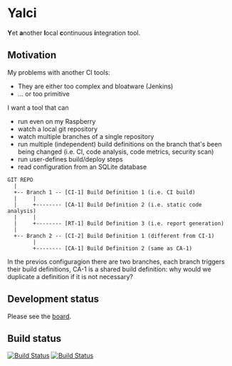 # Yalci
**Y**et **a**nother **l**ocal **c**ontinuous **i**ntegration tool.

## Motivation

My problems with another CI tools:
* They are either too complex and bloatware (Jenkins)
* ... or too primitive

I want a tool that can

* run even on my Raspberry
* watch a local git repository
* watch multiple branches of a single repository
* run multiple (independent) build definitions on the branch that's been being changed (i.e. CI, code analysis, code metrics, security scan)
* run user-defines build/deploy steps
* read configuration from an SQLite database

```
GIT REPO
  |
  +-- Branch 1 -- [CI-1] Build Definition 1 (i.e. CI build)
  |     |
  |     +-------- [CA-1] Build Definition 2 (i.e. static code analysis)
  |     |
  |     +-------- [RT-1] Build Definition 3 (i.e. report generation)
  |
  +-- Branch 2 -- [CI-2] Build Definition 1 (different from CI-1)
        |
        +-------- [CA-1] Build Definition 2 (same as CA-1)
```

In the previos configuragion there are two branches, each branch triggers their build definitions, CA-1 is a shared build definition: why would we duplicate a definition if it is not necessary?

## Development status

Please see the [board](https://github.com/fuszenecker/Yalci/projects/1).

## Build status

[![Build Status](https://travis-ci.org/fuszenecker/Yalci.svg?branch=master)](https://travis-ci.org/fuszenecker/Yalci)
[![Build Status](https://travis-ci.org/fuszenecker/Yalci.svg?branch=stable)](https://travis-ci.org/fuszenecker/Yalci)
